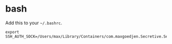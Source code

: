 # bash

Add this to your `~/.bashrc`.

```
export SSH_AUTH_SOCK=/Users/max/Library/Containers/com.maxgoedjen.Secretive.SecretAgent/Data/socket.ssh
```